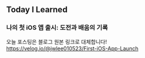 ## Today I Learned
### 나의 첫 iOS 앱 출시: 도전과 배움의 기록

오늘 포스팅은 블로그 원본 링크로 대체합니다!   
https://velog.io/@jwlee010523/First-iOS-App-Launch
